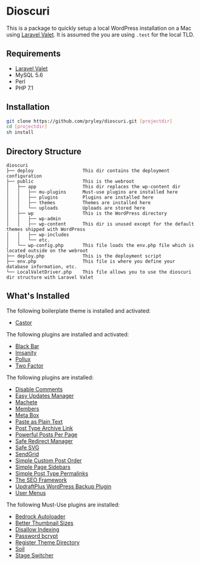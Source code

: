 # Dioscuri

This is a package to quickly setup a local WordPress installation on a Mac using [Laravel Valet](https://laravel.com/docs/master/valet#installation). It is assumed the you are using `.test` for the local TLD.

## Requirements
- [Laravel Valet](https://laravel.com/docs/6.x/valet)
- MySQL 5.6
- Perl
- PHP 7.1

## Installation

```bash
git clone https://github.com/pryley/dioscuri.git [projectdir]
cd [projectdir]
sh install
```

## Directory Structure

```
dioscuri
├── deploy                  This dir contains the deployment configuration
├── public                  This is the webroot
│   ├── app                 This dir replaces the wp-content dir
│   │   ├── mu-plugins      Must-use plugins are installed here
│   │   ├── plugins         Plugins are installed here
│   │   ├── themes          Themes are installed here
│   │   └── uploads         Uploads are stored here
│   ├── wp                  This is the WordPress directory
│   │   ├── wp-admin
│   │   ├── wp-content      This dir is unused except for the default themes shipped with WordPress
│   │   ├── wp-includes
│   │   └── etc.
│   └── wp-config.php       This file loads the env.php file which is located outside on the webroot
├── deploy.php              This is the deployment script
├── env.php                 This file is where you define your database information, etc.
└── LocalValetDriver.php    This file allows you to use the dioscuri dir structure with Laravel Valet
```

## What's Installed

The following boilerplate theme is installed and activated:
- [Castor](https://github.com/pryley/castor)

The following plugins are installed and activated:
- [Black Bar](https://wordpress.org/plugins/blackbar/)
- [Imsanity](https://wordpress.org/plugins/imsanity/)
- [Pollux](https://wordpress.org/plugins/pollux/)
- [Two Factor](https://wordpress.org/plugins/two-factor/)

The following plugins are installed:
- [Disable Comments](https://wordpress.org/plugins/disable-comments/)
- [Easy Updates Manager](https://wordpress.org/plugins/stops-core-theme-and-plugin-updates)
- [Machete](https://wordpress.org/plugins/machete/)
- [Members](https://wordpress.org/plugins/members/)
- [Meta Box](https://wordpress.org/plugins/meta-box/)
- [Paste as Plain Text](https://wordpress.org/plugins/paste-as-plain-text/)
- [Post Type Archive Link](https://wordpress.org/plugins/post-type-archive-links/)
- [Powerful Posts Per Page](https://wordpress.org/plugins/pppp/)
- [Safe Redirect Manager](https://wordpress.org/plugins/safe-redirect-manager/)
- [Safe SVG](https://wordpress.org/plugins/safe-svg/)
- [SendGrid](https://wordpress.org/plugins/sendgrid-email-delivery-simplified/)
- [Simple Custom Post Order](https://wordpress.org/plugins/simple-custom-post-order/)
- [Simple Page Sidebars](https://wordpress.org/plugins/simple-page-sidebars)
- [Simple Post Type Permalinks](https://wordpress.org/plugins/simple-post-type-permalinks)
- [The SEO Framework](https://wordpress.org/plugins/autodescription/)
- [UpdraftPlus WordPress Backup Plugin](https://wordpress.org/plugins/updraftplus)
- [User Menus](https://wordpress.org/plugins/user-menus)

The following Must-Use plugins are installed:
- [Bedrock Autoloader](https://github.com/roots/bedrock/blob/master/web/app/mu-plugins/bedrock-autoloader.php)
- [Better Thumbnail Sizes](https://github.com/pryley/better-thumbnail-sizes)
- [Disallow Indexing](https://github.com/roots/bedrock/blob/master/web/app/mu-plugins/disallow-indexing.php)
- [Password bcrypt](https://wordpress.org/plugins/password-bcrypt/)
- [Register Theme Directory](https://github.com/roots/bedrock/blob/master/web/app/mu-plugins/register-theme-directory.php)
- [Soil](https://github.com/roots/soil)
- [Stage Switcher](https://github.com/roots/wp-stage-switcher)
